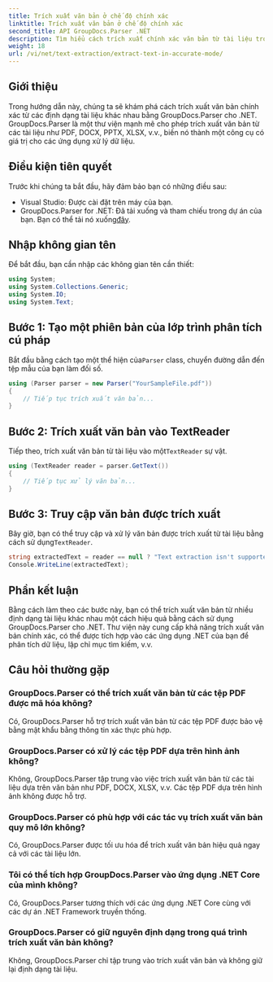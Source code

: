```yaml
---
title: Trích xuất văn bản ở chế độ chính xác
linktitle: Trích xuất văn bản ở chế độ chính xác
second_title: API GroupDocs.Parser .NET
description: Tìm hiểu cách trích xuất chính xác văn bản từ tài liệu trong .NET bằng GroupDocs.Parser để xử lý dữ liệu liền mạch.
weight: 18
url: /vi/net/text-extraction/extract-text-in-accurate-mode/
---
```

## Giới thiệu
Trong hướng dẫn này, chúng ta sẽ khám phá cách trích xuất văn bản chính xác từ các định dạng tài liệu khác nhau bằng GroupDocs.Parser cho .NET. GroupDocs.Parser là một thư viện mạnh mẽ cho phép trích xuất văn bản từ các tài liệu như PDF, DOCX, PPTX, XLSX, v.v., biến nó thành một công cụ có giá trị cho các ứng dụng xử lý dữ liệu.
## Điều kiện tiên quyết
Trước khi chúng ta bắt đầu, hãy đảm bảo bạn có những điều sau:
- Visual Studio: Được cài đặt trên máy của bạn.
-  GroupDocs.Parser for .NET: Đã tải xuống và tham chiếu trong dự án của bạn. Bạn có thể tải nó xuống[đây](https://releases.groupdocs.com/parser/net/).

## Nhập không gian tên
Để bắt đầu, bạn cần nhập các không gian tên cần thiết:
```csharp
using System;
using System.Collections.Generic;
using System.IO;
using System.Text;
```
## Bước 1: Tạo một phiên bản của lớp trình phân tích cú pháp
 Bắt đầu bằng cách tạo một thể hiện của`Parser` class, chuyển đường dẫn đến tệp mẫu của bạn làm đối số.
```csharp
using (Parser parser = new Parser("YourSampleFile.pdf"))
{
    // Tiếp tục trích xuất văn bản...
}
```
## Bước 2: Trích xuất văn bản vào TextReader
 Tiếp theo, trích xuất văn bản từ tài liệu vào một`TextReader` sự vật.
```csharp
using (TextReader reader = parser.GetText())
{
    // Tiếp tục xử lý văn bản...
}
```
## Bước 3: Truy cập văn bản được trích xuất
 Bây giờ, bạn có thể truy cập và xử lý văn bản được trích xuất từ tài liệu bằng cách sử dụng`TextReader`.
```csharp
string extractedText = reader == null ? "Text extraction isn't supported" : reader.ReadToEnd();
Console.WriteLine(extractedText);
```

## Phần kết luận
Bằng cách làm theo các bước này, bạn có thể trích xuất văn bản từ nhiều định dạng tài liệu khác nhau một cách hiệu quả bằng cách sử dụng GroupDocs.Parser cho .NET. Thư viện này cung cấp khả năng trích xuất văn bản chính xác, có thể được tích hợp vào các ứng dụng .NET của bạn để phân tích dữ liệu, lập chỉ mục tìm kiếm, v.v.

## Câu hỏi thường gặp
### GroupDocs.Parser có thể trích xuất văn bản từ các tệp PDF được mã hóa không?
Có, GroupDocs.Parser hỗ trợ trích xuất văn bản từ các tệp PDF được bảo vệ bằng mật khẩu bằng thông tin xác thực phù hợp.
### GroupDocs.Parser có xử lý các tệp PDF dựa trên hình ảnh không?
Không, GroupDocs.Parser tập trung vào việc trích xuất văn bản từ các tài liệu dựa trên văn bản như PDF, DOCX, XLSX, v.v. Các tệp PDF dựa trên hình ảnh không được hỗ trợ.
### GroupDocs.Parser có phù hợp với các tác vụ trích xuất văn bản quy mô lớn không?
Có, GroupDocs.Parser được tối ưu hóa để trích xuất văn bản hiệu quả ngay cả với các tài liệu lớn.
### Tôi có thể tích hợp GroupDocs.Parser vào ứng dụng .NET Core của mình không?
Có, GroupDocs.Parser tương thích với các ứng dụng .NET Core cùng với các dự án .NET Framework truyền thống.
### GroupDocs.Parser có giữ nguyên định dạng trong quá trình trích xuất văn bản không?
Không, GroupDocs.Parser chỉ tập trung vào trích xuất văn bản và không giữ lại định dạng tài liệu.